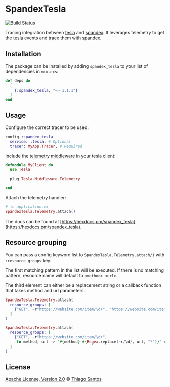# SpandexTesla

[![Build Status](https://github.com/thiamsantos/spandex_tesla/workflows/CI/badge.svg)](https://github.com/thiamsantos/spandex_tesla/actions)

Tracing integration between [tesla](https://hex.pm/packages/tesla) and [spandex](https://hex.pm/packages/spandex).
It leverages telemetry to get the [tesla](https://hex.pm/packages/tesla) events and trace them with [spandex](https://hex.pm/packages/spandex).

## Installation

The package can be installed
by adding `spandex_tesla` to your list of dependencies in `mix.exs`:

```elixir
def deps do
  [
    {:spandex_tesla, "~> 1.1.1"}
  ]
end
```

## Usage

Configure the correct tracer to be used:

```elixir
config :spandex_tesla
  service: :tesla, # Optional
  tracer: MyApp.Tracer, # Required
```

Include the [telemetry middleware](https://hexdocs.pm/tesla/Tesla.Middleware.Telemetry.html#content) in your tesla client:

```elixir
defmodule MyClient do
  use Tesla

  plug Tesla.Middleware.Telemetry

end
```

Attach the telemetry handler:

```elixir
# in application.ex
SpandexTesla.Telemetry.attach()
```

The docs can
be found at [https://hexdocs.pm/spandex_tesla](https://hexdocs.pm/spandex_tesla).

## Resource grouping

You can pass a config keyword list to `SpandexTesla.Telemetry.attach/1` with `:resource_groups` key.

The first matching pattern in the list will be executed. If there is no matching pattern, resource name will default to `<method> <url>`.

The third element can either be a replacement string or a callback function that takes method and url parameters.

```elixir
SpandexTesla.Telemetry.attach(
  resource_groups: [
    {"GET", ~r"https://website.com/item/\d+", "https://website.com/item/<item-id>"}
  ]
)
```

```elixir
SpandexTesla.Telemetry.attach(
  resource_groups: [
    {"GET", ~r"https://website.com/item/\d+",
     fn method, url -> "#{method} #{Regex.replace(~r/\d/, url, "*")}" end}
  ]
)
```

## License

[Apache License, Version 2.0](LICENSE) © [Thiago Santos](https://github.com/thiamsantos)
